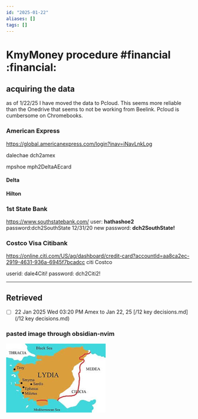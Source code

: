 ```yaml
---
id: "2025-01-22"
aliases: []
tags: []
---
```


# KmyMoney procedure #financial :financial:


## acquiring the data

as of 1/22/25 I have moved the data to Pcloud. This seems more reliable than the Onedrive that seems to not be working from Beelink. Pcloud is cumbersome on Chromebooks.
### American Express

https://global.americanexpress.com/login?inav=iNavLnkLog 

dalechae
dch2amex

mpshoe
mph2DeltaAEcard

#### Delta

#### Hilton



### 1st State Bank

https://www.southstatebank.com/
user: **hathashoe2**
password:dch2SouthState
12/31/20 new password: **dch2SouthState!**

### Costco Visa Citibank

https://online.citi.com/US/ag/dashboard/credit-card?accountId=aa8ca2ec-2919-4631-936a-6945f7bcadcc
citi Costco

userid: dale4Citi!
password: dch2Citi2!


---

## Retrieved

- [ ] 22 Jan 2025 Wed 03:20 PM Amex to Jan 22, 25
[/12 key decisions.md](/12 key decisions.md)


### pasted image through obsidian-nvim

![lydia-wiki.png](assets/imgs/lydia-wiki.png) 

